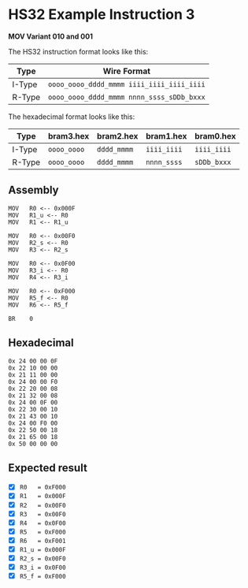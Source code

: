 # HS32 Example Instruction 3

**MOV Variant 010 and 001**

The HS32 instruction format looks like this:

| Type   | Wire Format                               |
| ------ | ----------------------------------------- |
| I-Type | `oooo_oooo_dddd_mmmm iiii_iiii_iiii_iiii` |
| R-Type | `oooo_oooo_dddd_mmmm nnnn_ssss_sDDb_bxxx` |

The hexadecimal format looks like this:

| Type   | bram3.hex   | bram2.hex   | bram1.hex   | bram0.hex   |
| ------ | ----------- | ----------- | ----------- | ----------- |
| I-Type | `oooo_oooo` | `dddd_mmmm` | `iiii_iiii` | `iiii_iiii` |
| R-Type | `oooo_oooo` | `dddd_mmmm` | `nnnn_ssss` | `sDDb_bxxx` |

## Assembly

```assembly
MOV   R0 <-- 0x000F
MOV   R1_u <-- R0
MOV   R1 <-- R1_u

MOV   R0 <-- 0x00F0
MOV   R2_s <-- R0
MOV   R3 <-- R2_s

MOV   R0 <-- 0x0F00
MOV   R3_i <-- R0
MOV   R4 <-- R3_i

MOV   R0 <-- 0xF000
MOV   R5_f <-- R0
MOV   R6 <-- R5_f

BR    0
```

## Hexadecimal

```hex
0x 24 00 00 0F
0x 22 10 00 00
0x 21 11 00 00
0x 24 00 00 F0
0x 22 20 00 08
0x 21 32 00 08
0x 24 00 0F 00
0x 22 30 00 10
0x 21 43 00 10
0x 24 00 F0 00
0x 22 50 00 18
0x 21 65 00 18
0x 50 00 00 00
```

## Expected result

- [x] `R0   = 0xF000`
- [x] `R1   = 0x000F`
- [x] `R2   = 0x00F0`
- [x] `R3   = 0x00F0`
- [x] `R4   = 0x0F00`
- [x] `R5   = 0xF000`
- [x] `R6   = 0xF001`
- [x] `R1_u = 0x000F`
- [x] `R2_s = 0x00F0`
- [x] `R3_i = 0x0F00`
- [x] `R5_f = 0xF000`

